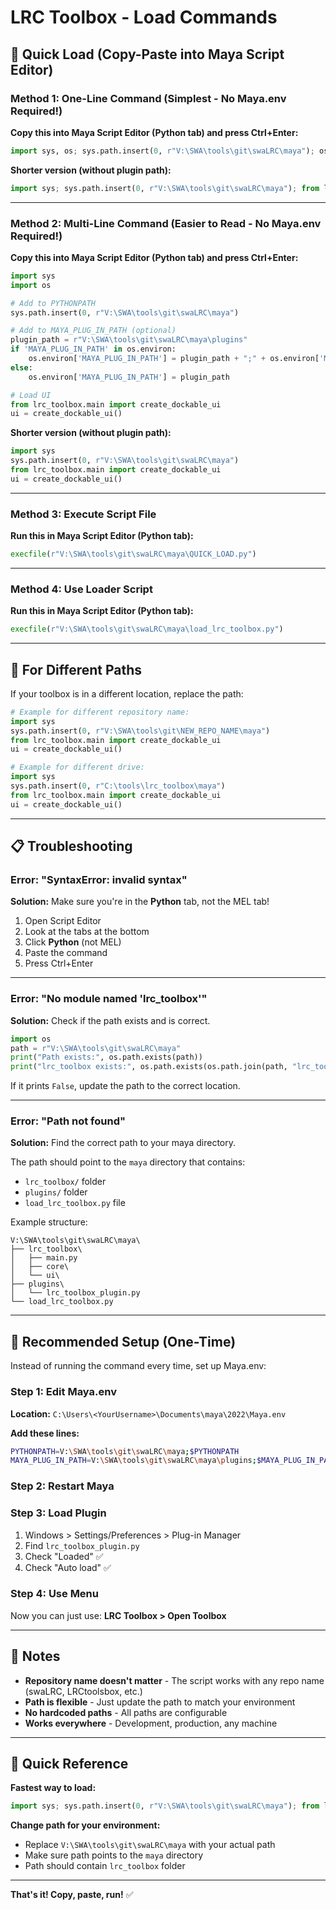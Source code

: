 # LRC Toolbox - Load Commands

## 🚀 Quick Load (Copy-Paste into Maya Script Editor)

### Method 1: One-Line Command (Simplest - No Maya.env Required!)

**Copy this into Maya Script Editor (Python tab) and press Ctrl+Enter:**

```python
import sys, os; sys.path.insert(0, r"V:\SWA\tools\git\swaLRC\maya"); os.environ['MAYA_PLUG_IN_PATH'] = r"V:\SWA\tools\git\swaLRC\maya\plugins" + ";" + os.environ.get('MAYA_PLUG_IN_PATH', ''); from lrc_toolbox.main import create_dockable_ui; ui = create_dockable_ui()
```

**Shorter version (without plugin path):**

```python
import sys; sys.path.insert(0, r"V:\SWA\tools\git\swaLRC\maya"); from lrc_toolbox.main import create_dockable_ui; ui = create_dockable_ui()
```

---

### Method 2: Multi-Line Command (Easier to Read - No Maya.env Required!)

**Copy this into Maya Script Editor (Python tab) and press Ctrl+Enter:**

```python
import sys
import os

# Add to PYTHONPATH
sys.path.insert(0, r"V:\SWA\tools\git\swaLRC\maya")

# Add to MAYA_PLUG_IN_PATH (optional)
plugin_path = r"V:\SWA\tools\git\swaLRC\maya\plugins"
if 'MAYA_PLUG_IN_PATH' in os.environ:
    os.environ['MAYA_PLUG_IN_PATH'] = plugin_path + ";" + os.environ['MAYA_PLUG_IN_PATH']
else:
    os.environ['MAYA_PLUG_IN_PATH'] = plugin_path

# Load UI
from lrc_toolbox.main import create_dockable_ui
ui = create_dockable_ui()
```

**Shorter version (without plugin path):**

```python
import sys
sys.path.insert(0, r"V:\SWA\tools\git\swaLRC\maya")
from lrc_toolbox.main import create_dockable_ui
ui = create_dockable_ui()
```

---

### Method 3: Execute Script File

**Run this in Maya Script Editor (Python tab):**

```python
execfile(r"V:\SWA\tools\git\swaLRC\maya\QUICK_LOAD.py")
```

---

### Method 4: Use Loader Script

**Run this in Maya Script Editor (Python tab):**

```python
execfile(r"V:\SWA\tools\git\swaLRC\maya\load_lrc_toolbox.py")
```

---

## 🔧 For Different Paths

If your toolbox is in a different location, replace the path:

```python
# Example for different repository name:
import sys
sys.path.insert(0, r"V:\SWA\tools\git\NEW_REPO_NAME\maya")
from lrc_toolbox.main import create_dockable_ui
ui = create_dockable_ui()

# Example for different drive:
import sys
sys.path.insert(0, r"C:\tools\lrc_toolbox\maya")
from lrc_toolbox.main import create_dockable_ui
ui = create_dockable_ui()
```

---

## 📋 Troubleshooting

### Error: "SyntaxError: invalid syntax"

**Solution:** Make sure you're in the **Python** tab, not the MEL tab!

1. Open Script Editor
2. Look at the tabs at the bottom
3. Click **Python** (not MEL)
4. Paste the command
5. Press Ctrl+Enter

---

### Error: "No module named 'lrc_toolbox'"

**Solution:** Check if the path exists and is correct.

```python
import os
path = r"V:\SWA\tools\git\swaLRC\maya"
print("Path exists:", os.path.exists(path))
print("lrc_toolbox exists:", os.path.exists(os.path.join(path, "lrc_toolbox")))
```

If it prints `False`, update the path to the correct location.

---

### Error: "Path not found"

**Solution:** Find the correct path to your maya directory.

The path should point to the `maya` directory that contains:
- `lrc_toolbox/` folder
- `plugins/` folder
- `load_lrc_toolbox.py` file

Example structure:
```
V:\SWA\tools\git\swaLRC\maya\
├── lrc_toolbox\
│   ├── main.py
│   ├── core\
│   └── ui\
├── plugins\
│   └── lrc_toolbox_plugin.py
└── load_lrc_toolbox.py
```

---

## 🎯 Recommended Setup (One-Time)

Instead of running the command every time, set up Maya.env:

### Step 1: Edit Maya.env

**Location:** `C:\Users\<YourUsername>\Documents\maya\2022\Maya.env`

**Add these lines:**
```bash
PYTHONPATH=V:\SWA\tools\git\swaLRC\maya;$PYTHONPATH
MAYA_PLUG_IN_PATH=V:\SWA\tools\git\swaLRC\maya\plugins;$MAYA_PLUG_IN_PATH
```

### Step 2: Restart Maya

### Step 3: Load Plugin

1. Windows > Settings/Preferences > Plug-in Manager
2. Find `lrc_toolbox_plugin.py`
3. Check "Loaded" ✅
4. Check "Auto load" ✅

### Step 4: Use Menu

Now you can just use: **LRC Toolbox > Open Toolbox**

---

## 📝 Notes

- **Repository name doesn't matter** - The script works with any repo name (swaLRC, LRCtoolsbox, etc.)
- **Path is flexible** - Just update the path to match your environment
- **No hardcoded paths** - All paths are configurable
- **Works everywhere** - Development, production, any machine

---

## 🚀 Quick Reference

**Fastest way to load:**
```python
import sys; sys.path.insert(0, r"V:\SWA\tools\git\swaLRC\maya"); from lrc_toolbox.main import create_dockable_ui; ui = create_dockable_ui()
```

**Change path for your environment:**
- Replace `V:\SWA\tools\git\swaLRC\maya` with your actual path
- Make sure path points to the `maya` directory
- Path should contain `lrc_toolbox` folder

---

**That's it! Copy, paste, run!** ✅


